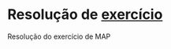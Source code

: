 # Resolução de [exercício](https://github.com/stebsnusch/basecamp-javascript/tree/main/map-filter-reduce)

Resolução do exercício de MAP
